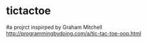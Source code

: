 # tictactoe

#a projrct inspirped by Graham Mitchell
http://programmingbydoing.com/a/tic-tac-toe-oop.html

